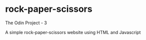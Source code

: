 # rock-paper-scissors
The Odin Project - 3

A simple rock-paper-scissors website using HTML and Javascript
